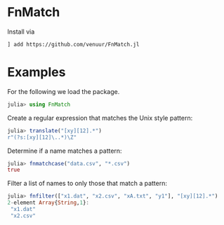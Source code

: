 # FnMatch

Install via

    ] add https://github.com/venuur/FnMatch.jl

# Examples

For the following we load the package.

```julia
julia> using FnMatch
```

Create a regular expression that matches the Unix style pattern:

```julia
julia> translate("[xy][12].*")
r"(?s:[xy][12]\..*)\Z"
```

Determine if a name matches a pattern:

```julia
julia> fnmatchcase("data.csv", "*.csv")
true
```

Filter a list of names to only those that match a pattern:

```julia
julia> fnfilter(["x1.dat", "x2.csv", "xA.txt", "y1"], "[xy][12].*")
2-element Array{String,1}:
 "x1.dat"
 "x2.csv"
```
